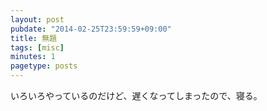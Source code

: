 ```yaml
---
layout: post
pubdate: "2014-02-25T23:59:59+09:00"
title: 無題
tags: [misc]
minutes: 1
pagetype: posts
---
```

いろいろやっているのだけど、遅くなってしまったので、寝る。
